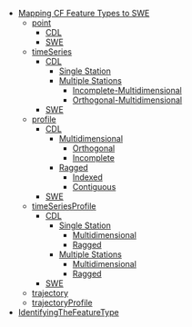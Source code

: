   * [Mapping CF Feature Types to SWE](CFFeatureTypes.md)
    * [point](CFFeatureTypes_Point.md)
      * [CDL](CFFeatureTypes_Point#CDL.md)
      * [SWE](CFFeatureTypes_Point#SWE.md)
    * [timeSeries](CFFeatureTypes_timeSeries.md)
      * [CDL](CFFeatureTypes_timeSeries#CDL.md)
        * [Single Station](CFFeatureTypes_timeSeries#Single_Station.md)
        * [Multiple Stations](CFFeatureTypes_timeSeries#Multiple_Stations.md)
          * [Incomplete-Multidimensional](CFFeatureTypes_timeSeries#Incomplete-Multidimensional.md)
          * [Orthogonal-Multidimensional](CFFeatureTypes_timeSeries#Orthogonal-Multidimensional.md)
      * [SWE](CFFeatureTypes_timeSeries#SWE.md)
    * [profile](CFFeatureTypes_Profile.md)
      * [CDL](CFFeatureTypes_Profile#CDL.md)
        * [Multidimensional](CFFeatureTypes_Profile#Multidimensional.md)
          * [Orthogonal](CFFeatureTypes_Profile#Orthogonal.md)
          * [Incomplete](CFFeatureTypes_Profile#Incomplete.md)
        * [Ragged](CFFeatureTypes_Profile#Ragged.md)
          * [Indexed](CFFeatureTypes_Profile#Indexed.md)
          * [Contiguous](CFFeatureTypes_Profile#Contiguous.md)
      * [SWE](CFFeatureTypes_Profile#SWE.md)
    * [timeSeriesProfile](CFFeatureTypes_timeSeriesProfile.md)
      * [CDL](CFFeatureTypes_timeSeriesProfile#CDL.md)
        * [Single Station](CFFeatureTypes_timeSeriesProfile#Single_Station.md)
          * [Multidimensional](CFFeatureTypes_timeSeriesProfile#Multidimensional_(SS).md)
          * [Ragged](CFFeatureTypes_timeSeriesProfile#Ragged_(SS).md)
        * [Multiple Stations](CFFeatureTypes_timeSeriesProfile#Multiple_Stations.md)
          * [Multidimensional](CFFeatureTypes_timeSeriesProfile#Multidimensional_(MS).md)
          * [Ragged](CFFeatureTypes_timeSeriesProfile#Ragged_(MS).md)
      * [SWE](CFFeatureTypes_timeSeriesProfile#SWE.md)
    * [trajectory](CFFeatureTypes_trajectory.md)
    * [trajectoryProfile](CFFeatureTypes_trajectoryProfile.md)
  * [IdentifyingTheFeatureType](IdentifyingTheFeatureType.md)